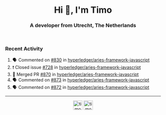<h1 align="center">Hi 👋, I'm Timo</h1>
<h3 align="center">A developer from Utrecht, The Netherlands</h3>
<br/>
<!-- https://github.com/rahuldkjain/github-profile-readme-generator --!>

<!--  <p align="left"><img src="https://github-readme-stats.vercel.app/api?username=timoglastra&show_icons=true&count_private=true&" alt="timoglastra" /></p> --!>

<!--
Github language stats
<p align="left"><img src="https://github-readme-stats.vercel.app/api/top-langs/?username=timoglastra&layout=compact" alt="timoglastra" /><p>
-->

<!-- Codestats language stats -->
<!-- <p align="left"><img src="https://codestats-readme.vercel.app/api/top-langs/?username=timoglastra&layout=compact&language_count=12" alt="timoglastra" /><p>    --!>
  
<h3>Recent Activity</h3>

<!--START_SECTION:activity-->
1. 🗣 Commented on [#830](https://github.com/hyperledger/aries-framework-javascript/issues/830) in [hyperledger/aries-framework-javascript](https://github.com/hyperledger/aries-framework-javascript)
2. ❗️ Closed issue [#728](https://github.com/hyperledger/aries-framework-javascript/issues/728) in [hyperledger/aries-framework-javascript](https://github.com/hyperledger/aries-framework-javascript)
3. 🎉 Merged PR [#870](https://github.com/hyperledger/aries-framework-javascript/pull/870) in [hyperledger/aries-framework-javascript](https://github.com/hyperledger/aries-framework-javascript)
4. 🗣 Commented on [#873](https://github.com/hyperledger/aries-framework-javascript/issues/873) in [hyperledger/aries-framework-javascript](https://github.com/hyperledger/aries-framework-javascript)
5. 🗣 Commented on [#872](https://github.com/hyperledger/aries-framework-javascript/issues/872) in [hyperledger/aries-framework-javascript](https://github.com/hyperledger/aries-framework-javascript)
<!--END_SECTION:activity-->

---

<p align="center">
<a href="https://twitter.com/timoglastra" target="blank"><img align="center" src="https://cdn.jsdelivr.net/npm/simple-icons@3.0.1/icons/twitter.svg" alt="timoglastra" height="30" width="30" /></a>
<a href="https://linkedin.com/in/timoglastra" target="blank"><img align="center" src="https://cdn.jsdelivr.net/npm/simple-icons@3.0.1/icons/linkedin.svg" alt="timoglastra" height="30" width="30" /></a>
</p>



